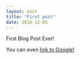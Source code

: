 ```yaml
---
layout: post
title: "First post"
date: 2016-12-05
---
```


First Blog Post Ever!

You can even [link to Google!](http://google.com)
